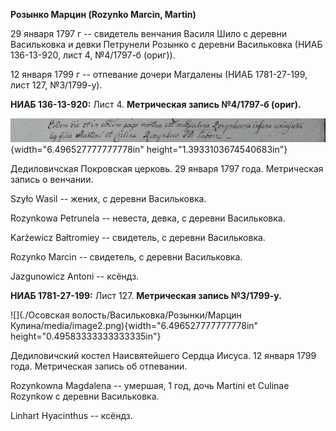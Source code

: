 **Розынко Марцин (Rozynko Marcin, Martin)**

29 января 1797 г -- свидетель венчания Василя Шило с деревни Васильковка
и девки Петрунели Розынко с деревни Васильковка (НИАБ 136-13-920, лист
4, №4/1797-б (ориг)).

12 января 1799 г -- отпевание дочери Магдалены (НИАБ 1781-27-199, лист
127, №3/1799-у).

**НИАБ 136-13-920:** Лист 4. **Метрическая запись №4/1797-б (ориг).**

![](./media/f68d806fd99c594ffc8dcd815fa2ed7fa2b8e5d9.png){width="6.496527777777778in"
height="1.3933103674540683in"}

Дедиловичская Покровская церковь. 29 января 1797 года. Метрическая
запись о венчании.

Szyło Wasil -- жених, с деревни Васильковка.

Rozynkowa Petrunela -- невеста, девка, с деревни Васильковка.

Karżewicz Bałtromiey -- свидетель, с деревни Васильковка.

Rozynko Marcin -- свидетель, с деревни Васильковка.

Jazgunowicz Antoni -- ксёндз.

**НИАБ 1781-27-199:** Лист 127. **Метрическая запись №3/1799-у.**

![](./Осовская волость/Васильковка/Розынки/Марцин Кулина/media/image2.png){width="6.496527777777778in"
height="0.49583333333333335in"}

Дедиловичский костел Наисвятейшего Сердца Иисуса. 12 января 1799 года.
Метрическая запись об отпевании.

Rozynkowna Magdalena -- умершая, 1 год, дочь Martini et Culinae Rozynkow
с деревни Васильковка.

Linhart Hyacinthus -- ксёндз.
